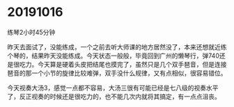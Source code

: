 # 20191016

练琴2小时45分钟

昨天去面试了，没能练成，一个之前去听大师课的地方居然没了，本来还想就近练个琴的，结果昨天没能练成。今天状态一般般，毕竟回到广州的懒琴行，弹740还是很吃力。今天算是硬着头皮把结尾也摸完了，虽然只是几个双手琶音，但是连接琶音的那一个小节的旋律比较难弹，双手没什么规律，又有点相似，很容易错位。

今天视奏大汤3，感觉一点都不容易，大汤三很有可能已经是七八级的视奏水平了，反正视奏的时候还是很吃力的，也不能几次内就将其搞定，有一点点沮丧。
